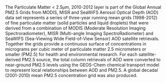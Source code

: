 The Particulate Matter < 2.5µm, 2010-2012 layer is part of the Global Annual PM2.5 Grids from MODIS, MISR and SeaWiFS Aerosol Optical Depth (AOD) data set represents a series of three-year running mean grids (1998-2012) of fine particulate matter (solid particles and liquid droplets) that were derived from a combination of MODIS (Moderate Resolution Imaging Spectroradiometer), MISR (Multi-angle Imaging SpectroRadiometer) and SeaWIFS (Sea-Viewing Wide Field-of-View Sensor) AOD satellite retrievals. Together the grids provide a continuous surface of concentrations in micrograms per cubic meter of particulate matter 2.5 micrometers or smaller (PM2.5) for health and environmental research. For each satellite-derived PM2.5 source, the total column retrievals of AOD were converted to near-ground PM2.5 levels using the GEOS-Chem chemical transport model to represent local relationships between AOD and PM2.5. A global decadal (2001-2010) mean PM2.5 concentration grid was also produced.